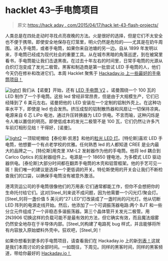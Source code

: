 # hacklet 43–手电筒项目

> 原文:[https://hack aday . com/2015/04/17/hack let-43-flash-projects/](https://hackaday.com/2015/04/17/hacklet-43-flashlight-projects/)

人类总是在四处走动时寻找点亮夜晚的方法。火是很好的选择，但是它们不太安全也不便于携带。即使安全地保存在灯笼里，明火仍然是危险的——尤其是在奶牛周围。进入手电筒，或者手电筒，如果你来自池塘的另一边。自从 1899 年发明以来，手电筒已经成为现代社会的重要工具。从在城市黑暗的角落巡逻，到在被窝里看书，手电筒能让我们击退黑夜。在过去十年左右的时间里，日常手电筒的光源从白炽灯泡变成了发光二极管。黑客和制造商是第一批尝试 LED 手电筒的人，他们今天仍在修补和改进它们。本周 Hacklet 聚焦于 [Hackaday.io 上一些最好的手电筒项目！](https://hackaday.io)

[![light1](../Images/5fd1ed846e901963d0598527c4e9a189.png)](https://hackaday.io/project/2201) 我们从【诺曼】开始，还有 [LED 手电筒 V2](https://hackaday.io/project/2201) 。诺曼围绕一个 100 瓦的 LED 制作了一个手电筒。这些 led 曾经非常昂贵，但是由于大规模生产，它们已经降到了 6 美元左右。诺曼把他的 LED 安装在一个定制的铝制外壳上。在这种功率水平下，即使是 led 也会发热。挤压成型的铝制散热器和风扇让一切保持凉爽。电源来自 6 芯 LiPo 电池，通过升压转换器为 LED 供电。不言而喻，这种闪烁是令人难以置信的明亮。即使低成本的发光二极管不是 100 瓦，它们仍然让许多汽车前灯相形见绌！干得好，[诺曼]。

[![light2](../Images/34a4a0d1d4a86c407ff2a890455f49ef.png)](https://hackaday.io/project/5194) 一顶软呢帽给【泰伦斯·凯恩】和他的[粒光 LED 灯](https://hackaday.io/project/5194)。[特伦斯]喜欢 LED 手电筒，他想要一个有点老学校的优雅。任何熟悉 led 的人都知道 CREE 是业内最大的品牌之一。[特伦斯]用克里 XM-L2 发射器作为他的手电筒。他将 led 耦合到 Carlco Optics 的反射器组件上。电源是一个 18650 锂电池，为多模式 LED 驱动器供电。[泰伦斯]大部分时间都在翻弄手电筒的木壳和铝管框架。他的手艺可见一斑！我们唯一的建议是选择一个更低调的开关。特伦斯使用的开关会让我们不断检查我们的口袋，以确保手电筒没有被意外激活。

港湾货运公司的手电筒很像他们的万用表:它们通常都能工作，但你不会想把你的生命托付给它们。这对[Steel_9]来说不成问题，因为他需要一个闪光灯/聚会灯。[Steel_9]将一盏价值 5 美元的“27 LED”灯改装成了一盏时尚的闪光灯。他从切断 LED 阵列的电源走线开始。然后，他添加了一个可调振荡器电路:两个 BJT 和一些分立元件组成了一个非稳态多谐振荡器。第三个晶体管开关发光二极管。用 2N3906 切换这样的负载可能不是最有效的方法，但它确实有效，而且魔法烟雾仍然安全地存在于半导体内部。[Steel_9]构建了电路死 bug 样式，并且能够将所有内容放入原始塑料外壳中。狂欢吧，[Steel_9]！

如果你想看到更多的手电筒项目，请查看我们在 Hackaday.io 上的新[列表！](https://hackaday.io/list/5304)这就是我们本周讨论的全部时间。一如既往，下周见。同样的黑客时间，同样的黑客频道，带给你最好的 [Hackaday.io！](http://hackaday.io/)